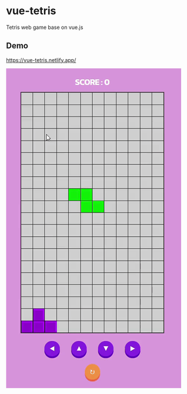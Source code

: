 # vue-tetris
Tetris web game base on vue.js

## Demo
https://vue-tetris.netlify.app/

<img src="tetris_demo.gif" />
